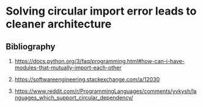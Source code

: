 # Solving circular import error leads to cleaner architecture

## Bibliography

1. https://docs.python.org/3/faq/programming.html#how-can-i-have-modules-that-mutually-import-each-other

2. https://softwareengineering.stackexchange.com/a/12030

3. https://www.reddit.com/r/ProgrammingLanguages/comments/yvkysh/languages_which_support_circular_dependency/
